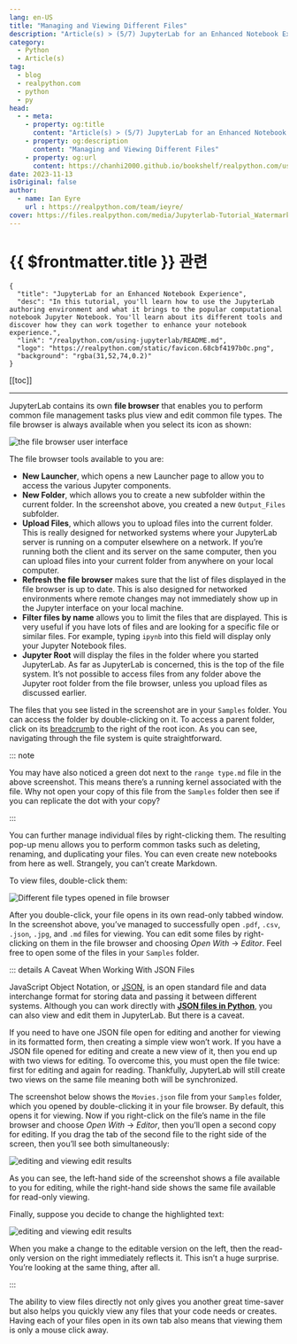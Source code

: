 ```yaml
---
lang: en-US
title: "Managing and Viewing Different Files"
description: "Article(s) > (5/7) JupyterLab for an Enhanced Notebook Experience"
category:
  - Python
  - Article(s)
tag:
  - blog
  - realpython.com
  - python
  - py
head:
  - - meta:
    - property: og:title
      content: "Article(s) > (5/7) JupyterLab for an Enhanced Notebook Experience"
    - property: og:description
      content: "Managing and Viewing Different Files"
    - property: og:url
      content: https://chanhi2000.github.io/bookshelf/realpython.com/using-jupyterlab/managing-and-viewing-different-files.html
date: 2023-11-13
isOriginal: false
author:
  - name: Ian Eyre
    url : https://realpython.com/team/ieyre/
cover: https://files.realpython.com/media/Jupyterlab-Tutorial_Watermarked.e68ba3554953.jpg
---
```


# {{ $frontmatter.title }} 관련

```component VPCard
{
  "title": "JupyterLab for an Enhanced Notebook Experience",
  "desc": "In this tutorial, you'll learn how to use the JupyterLab authoring environment and what it brings to the popular computational notebook Jupyter Notebook. You'll learn about its different tools and discover how they can work together to enhance your notebook experience.",
  "link": "/realpython.com/using-jupyterlab/README.md",
  "logo": "https://realpython.com/static/favicon.68cbf4197b0c.png",
  "background": "rgba(31,52,74,0.2)"
}
```

[[toc]]

---

<SiteInfo
  name="JupyterLab for an Enhanced Notebook Experience"
  desc="In this tutorial, you'll learn how to use the JupyterLab authoring environment and what it brings to the popular computational notebook Jupyter Notebook. You'll learn about its different tools and discover how they can work together to enhance your notebook experience."
  url="https://realpython.com/using-jupyterlab#managing-and-viewing-different-files"
  logo="https://realpython.com/static/favicon.68cbf4197b0c.png"
  preview="https://files.realpython.com/media/Jupyterlab-Tutorial_Watermarked.e68ba3554953.jpg"/>

JupyterLab contains its own **file browser** that enables you to perform common file management tasks plus view and edit common file types. The file browser is always available when you select its icon as shown:

![the file browser user interface](https://files.realpython.com/media/ie-file-browser-interfaceCR.c29ca45aeb3c.png)

The file browser tools available to you are:

- **New Launcher**, which opens a new Launcher page to allow you to access the various Jupyter components.
- **New Folder**, which allows you to create a new subfolder within the current folder. In the screenshot above, you created a new <FontIcon icon="fas fa-folder-open"/>`Output_Files` subfolder.
- **Upload Files**, which allows you to upload files into the current folder. This is really designed for networked systems where your JupyterLab server is running on a computer elsewhere on a network. If you’re running both the client and its server on the same computer, then you can upload files into your current folder from anywhere on your local computer.
- **Refresh the file browser** makes sure that the list of files displayed in the file browser is up to date. This is also designed for networked environments where remote changes may not immediately show up in the Jupyter interface on your local machine.
- **Filter files by name** allows you to limit the files that are displayed. This is very useful if you have lots of files and are looking for a specific file or similar files. For example, typing `ipynb` into this field will display only your Jupyter Notebook files.
- **Jupyter Root** will display the files in the folder where you started JupyterLab. As far as JupyterLab is concerned, this is the top of the file system. It’s not possible to access files from any folder above the Jupyter root folder from the file browser, unless you upload files as discussed earlier.

The files that you see listed in the screenshot are in your <FontIcon icon="fas fa-folder-open"/>`Samples` folder. You can access the folder by double-clicking on it. To access a parent folder, click on its [<FontIcon icon="fa-brands fa-wikipedia-w"/>breadcrumb](https://en.wikipedia.org/wiki/Breadcrumb_navigation) to the right of the root icon. As you can see, navigating through the file system is quite straightforward.

::: note

You may have also noticed a green dot next to the <FontIcon icon="fa-brands fa-markdown"/>`range type.md` file in the above screenshot. This means there’s a running kernel associated with the file. Why not open your copy of this file from the <FontIcon icon="fas fa-folder-open"/>`Samples` folder then see if you can replicate the dot with your copy?

:::

You can further manage individual files by right-clicking them. The resulting pop-up menu allows you to perform common tasks such as deleting, renaming, and duplicating your files. You can even create new notebooks from here as well. Strangely, you can’t create Markdown.

To view files, double-click them:

![Different file types opened in file browser](https://files.realpython.com/media/ie-opening-various-file-typesCR.72ed4635a3a2.png)

After you double-click, your file opens in its own read-only tabbed window. In the screenshot above, you’ve managed to successfully open `.pdf`, `.csv`, `.json`, `.jpg`, and `.md` files for viewing. You can edit some files by right-clicking on them in the file browser and choosing *Open With* → *Editor*. Feel free to open some of the files in your `Samples` folder.

::: details A Caveat When Working With JSON Files

JavaScript Object Notation, or [<FontIcon icon="fa-brands fa-wikipedia-w"/>JSON](https://en.wikipedia.org/wiki/JSON), is an open standard file and data interchange format for storing data and passing it between different systems. Although you can work directly with [**JSON files in Python**](/realpython.com/python-json/README.md), you can also view and edit them in JupyterLab. But there is a caveat.

If you need to have one JSON file open for editing and another for viewing in its formatted form, then creating a simple view won’t work. If you have a JSON file opened for editing and create a new view of it, then you end up with two views for editing. To overcome this, you must open the file twice: first for editing and again for reading. Thankfully, JupyterLab will still create two views on the same file meaning both will be synchronized.

The screenshot below shows the <FontIcon icon="iconfont icon-json"/>`Movies.json` file from your <FontIcon icon="fas fa-folder-open"/>`Samples` folder, which you opened by double-clicking it in your file browser. By default, this opens it for viewing. Now if you right-click on the file’s name in the file browser and choose *Open With* → *Editor*, then you’ll open a second copy for editing. If you drag the tab of the second file to the right side of the screen, then you’ll see both simultaneously:

![editing and viewing edit results](https://files.realpython.com/media/ie-edit-and-viewCR-a.8d0a2ed7e387.png)

As you can see, the left-hand side of the screenshot shows a file available to you for editing, while the right-hand side shows the same file available for read-only viewing.

Finally, suppose you decide to change the highlighted text:

![editing and viewing edit results](https://files.realpython.com/media/ie-edit-and-viewCR-b.e90b79ba5c49.png)

When you make a change to the editable version on the left, then the read-only version on the right immediately reflects it. This isn’t a huge surprise. You’re looking at the same thing, after all.

:::

The ability to view files directly not only gives you another great time-saver but also helps you quickly view any files that your code needs or creates. Having each of your files open in its own tab also means that viewing them is only a mouse click away.
